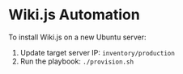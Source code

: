 # Wiki.js Automation

To install Wiki.js on a new Ubuntu server:

1. Update target server IP: `inventory/production`
2. Run the playbook: `./provision.sh`
